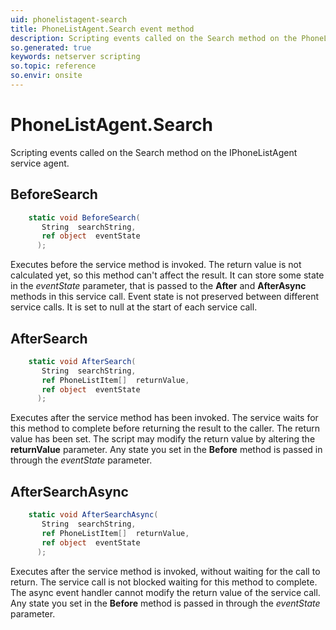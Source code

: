 ```yaml
---
uid: phonelistagent-search
title: PhoneListAgent.Search event method
description: Scripting events called on the Search method on the PhoneListAgent service agent.
so.generated: true
keywords: netserver scripting
so.topic: reference
so.envir: onsite
---
```

# PhoneListAgent.Search

Scripting events called on the <see cref='M:IPhoneListAgent.Search'>Search</see> method on the <see cref='IPhoneListAgent'>IPhoneListAgent</see>  service agent.

## BeforeSearch
```cs
    static void BeforeSearch(
       String  searchString,
       ref object  eventState
      );
```
Executes before the service method is invoked.
The return value is not calculated yet, so this method can't affect the result.
It can store some state in the *eventState* parameter, that is passed to the **After** and **AfterAsync** methods in this service call.
Event state is not preserved between different service calls. It is set to null at the start of each service call.
## AfterSearch
```cs
    static void AfterSearch(
       String  searchString,
       ref PhoneListItem[]  returnValue,
       ref object  eventState
      );
```
Executes after the service method has been invoked. The service waits for this method to complete before returning the result to the caller.
The return value has been set. The script may modify the return value by altering the **returnValue** parameter.
Any state you set in the **Before** method is passed in through the *eventState* parameter.
## AfterSearchAsync
```cs
    static void AfterSearchAsync(
       String  searchString,
       ref PhoneListItem[]  returnValue,
       ref object  eventState
      );
```
Executes after the service method is invoked, without waiting for the call to return.
The service call is not blocked waiting for this method to complete.
The async event handler cannot modify the return value of the service call.
Any state you set in the **Before** method is passed in through the *eventState* parameter.

